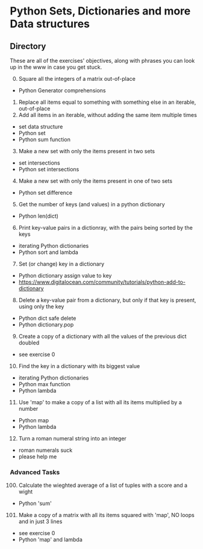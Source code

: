 # Python Sets, Dictionaries and more Data structures
## Directory
These are all of the exercises' objectives, along with phrases you can look up in the www in case you get stuck.

0. Square all the integers of a matrix out-of-place
- Python Generator comprehensions
1. Replace all items equal to something with something else in an iterable, out-of-place
2. Add all items in an iterable, without adding the same item multiple times
- set data structure
- Python set
- Python sum function
3. Make a new set with only the items present in two sets
- set intersections
- Python set intersections
4. Make a new set with only the items present in one of two sets
- Python set difference
5. Get the number of keys (and values) in a python dictionary
- Python len(dict)
6. Print key-value pairs in a dictionray, with the pairs being sorted by the keys
- iterating Python dictionaries
- Python sort and lambda
7. Set (or change) key in a dictionary
- Python dictionary assign value to key
- https://www.digitalocean.com/community/tutorials/python-add-to-dictionary
8. Delete a key-value pair from a dictionary, but only if that key is present, using only the key
- Python dict safe delete
- Python dictionary.pop
9. Create a copy of a dictionary with all the values of the previous dict doubled
- see exercise 0
10. Find the key in a dictionary with its biggest value
- iterating Python dictionaries
- Python max function
- Python lambda
11. Use 'map' to make a copy of a list with all its items multiplied by a number
- Python map
- Python lambda
12. Turn a roman numeral string into an integer
- roman numerals suck
- please help me

### Advanced Tasks
100. Calculate the wieghted average of a list of tuples with a score and a wight
- Python 'sum'
101. Make a copy of a matrix with all its items squared with 'map', NO loops and in just 3 lines
- see exercise 0
- Python 'map' and lambda
